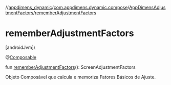 //[appdimens_dynamic](../../../index.md)/[com.appdimens.dynamic.compose](../index.md)/[AppDimensAdjustmentFactors](index.md)/[rememberAdjustmentFactors](remember-adjustment-factors.md)

# rememberAdjustmentFactors

[androidJvm]\

@[Composable](https://developer.android.com/reference/kotlin/androidx/compose/runtime/Composable.html)

fun [rememberAdjustmentFactors](remember-adjustment-factors.md)(): ScreenAdjustmentFactors

Objeto Composável que calcula e memoriza Fatores Básicos de Ajuste.